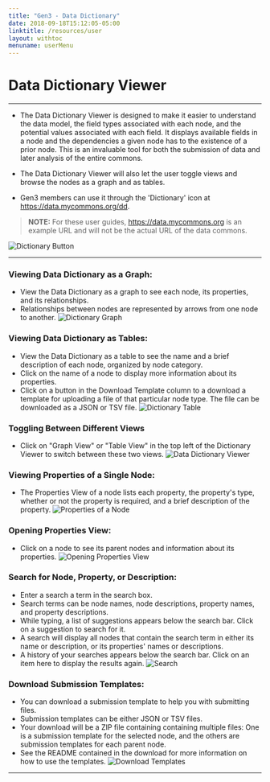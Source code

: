 ```yaml
---
title: "Gen3 - Data Dictionary"
date: 2018-09-18T15:12:05-05:00
linktitle: /resources/user
layout: withtoc
menuname: userMenu
---
```



# Data Dictionary Viewer
* * *

* The Data Dictionary Viewer is designed to make it easier to understand the data model, the field types associated with each node, and the potential values associated with each field. It displays available fields in a node and the dependencies a given node has to the existence of a prior node.  This is an invaluable tool for both the submission of data and later analysis of the entire commons.   

* The Data Dictionary Viewer will also let the user toggle views and browse the nodes as a graph and as tables.  

* Gen3 members can use it through the 'Dictionary' icon at https://data.mycommons.org/dd.

> __NOTE:__ For these user guides, https://data.mycommons.org is an example URL and will not be the actual URL of the data commons.

![Dictionary Button](Gen3_Toolbar_Dictionary.png)

* * *

### Viewing Data Dictionary as a Graph:
* View the Data Dictionary as a graph to see each node, its properties, and its relationships.
* Relationships between nodes are represented by arrows from one node to another.
![Dictionary Graph](graph.png)

### Viewing Data Dictionary as Tables:
* View the Data Dictionary as a table to see the name and a brief description of each node, organized by node category.
* Click on the name of a node to display more information about its properties.
* Click on a button in the Download Template column to a download a template for uploading a file of that particular node type. The file can be downloaded as a JSON or TSV file.
![Dictionary Table](table.png)

### Toggling Between Different Views
* Click on "Graph View" or "Table View" in the top left of the Dictionary Viewer to switch between these two views.
![Data Dictionary Viewer](switch-to-table.gif)

### Viewing Properties of a Single Node:
* The Properties View of a node lists each property, the property's type, whether or not the property is required, and a brief description of the property.
![Properties of a Node](properties.png)

### Opening Properties View:
* Click on a node to see its parent nodes and information about its properties.
![Opening Properties View](properties-view.gif)

### Search for Node, Property, or Description:
* Enter a search a term in the search box.
* Search terms can be node names, node descriptions, property names, and property descriptions.
* While typing, a list of suggestions appears below the search bar. Click on a suggestion to search for it.
* A search will display all nodes that contain the search term in either its name or description, or its properties' names or descriptions.
* A history of your searches appears below the search bar. Click on an item here to display the results again.
![Search](search.gif)

### Download Submission Templates:
* You can download a submission template to help you with submitting files.
* Submission templates can be either JSON or TSV files.
* Your download will be a ZIP file containing containing multiple files: One is a submission template for the selected node, and the others are submission templates for each parent node.
* See the README contained in the download for more information on how to use the templates.
![Download Templates](download-templates.gif)

* * *
